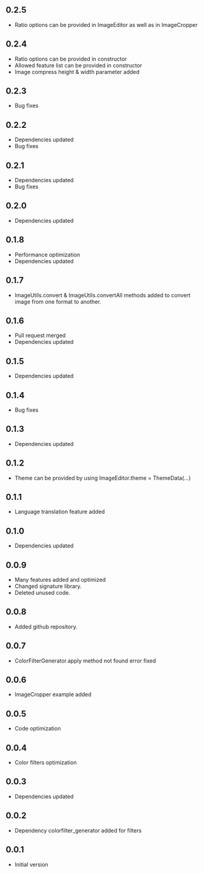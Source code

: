 ## 0.2.5

* Ratio options can be provided in ImageEditor as well as in ImageCropper

## 0.2.4

* Ratio options can be provided in constructor
* Allowed feature list can be provided in constructor
* Image compress height & width parameter added

## 0.2.3

* Bug fixes

## 0.2.2

* Dependencies updated
* Bug fixes

## 0.2.1

* Dependencies updated
* Bug fixes

## 0.2.0

* Dependencies updated

## 0.1.8

* Performance optimization
* Dependencies updated

## 0.1.7

* ImageUtils.convert & ImageUtils.convertAll methods added to convert image from one format to another.

## 0.1.6

* Pull request merged
* Dependencies updated

## 0.1.5

* Dependencies updated

## 0.1.4

* Bug fixes

## 0.1.3

* Dependencies updated

## 0.1.2

* Theme can be provided by using ImageEditor.theme = ThemeData(...)

## 0.1.1

* Language translation feature added

## 0.1.0

* Dependencies updated

## 0.0.9

* Many features added and optimized
* Changed signature library.
* Deleted unused code.

## 0.0.8

* Added github repository.

## 0.0.7

* ColorFilterGenerator.apply method not found error fixed

## 0.0.6

* ImageCropper example added

## 0.0.5

* Code optimization

## 0.0.4

* Color filters optimization

## 0.0.3

* Dependencies updated

## 0.0.2

* Dependency colorfilter_generator added for filters

## 0.0.1

* Initial version

